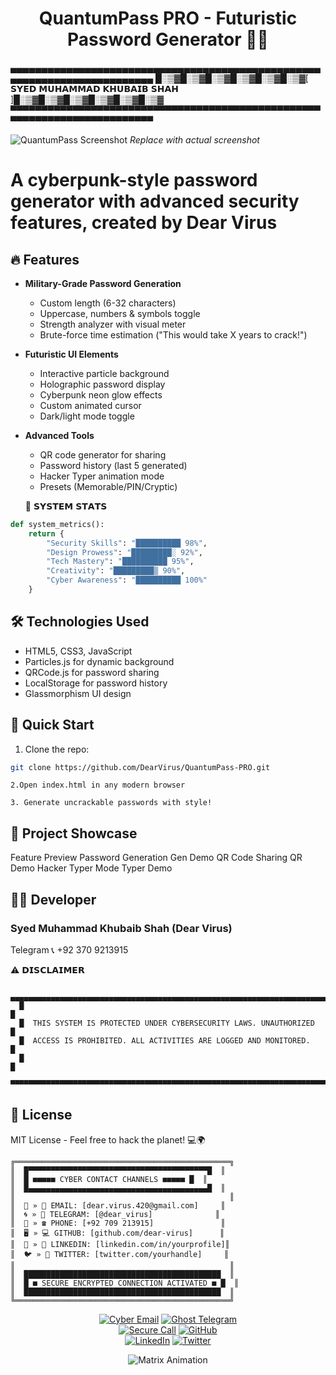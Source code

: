 
<h1><div align="center">QuantumPass PRO - Futuristic Password Generator 🚀🔮</div></h1>
▄▄▄▄▄▄▄▄▄▄▄▄▄▄▄▄▄▄▄▄▄▄▄▄▄▄▄▄▄▄▄▄▄▄▄▄▄▄▄▄▄▄▄▄▄▄▄▄▄▄▄▄▄▄▄▄▄▄▄▄▄▄▄▄▄▄▄▄▄▄▄▄▄
█░▒▓█░▒▓█░▒▓█░▒▓█░▒▓█░▒▓[ 𝗦𝗬𝗘𝗗 𝗠𝗨𝗛𝗔𝗠𝗠𝗔𝗗 𝗞𝗛𝗨𝗕𝗔𝗜𝗕 𝗦𝗛𝗔𝗛 ]█░▒▓█░▒▓█░▒▓█░▒▓█░▒▓█░▒▓
▀▀▀▀▀▀▀▀▀▀▀▀▀▀▀▀▀▀▀▀▀▀▀▀▀▀▀▀▀▀▀▀▀▀▀▀▀▀▀▀▀▀▀▀▀▀▀▀▀▀▀▀▀▀▀▀▀▀▀▀▀▀▀▀▀▀▀▀▀▀▀▀▀

![QuantumPass Screenshot](https://i.imgur.com/placeholder.png) *Replace with actual screenshot*

**<h1>A cyberpunk-style password generator with advanced security features, created by Dear Virus</h1>**

## 🔥 Features

- **Military-Grade Password Generation**
  - Custom length (6-32 characters)
  - Uppercase, numbers & symbols toggle
  - Strength analyzer with visual meter
  - Brute-force time estimation ("This would take X years to crack!")

- **Futuristic UI Elements**
  - Interactive particle background
  - Holographic password display
  - Cyberpunk neon glow effects
  - Custom animated cursor
  - Dark/light mode toggle

- **Advanced Tools**
  - QR code generator for sharing
  - Password history (last 5 generated)
  - Hacker Typer animation mode
  - Presets (Memorable/PIN/Cryptic)
 
  💾 𝗦𝗬𝗦𝗧𝗘𝗠 𝗦𝗧𝗔𝗧𝗦
```python
def system_metrics():
    return {
        "Security Skills": "██████████ 98%",
        "Design Prowess": "█████████░ 92%", 
        "Tech Mastery": "██████████ 95%",
        "Creativity": "█████████▒ 90%",
        "Cyber Awareness": "██████████ 100%"
    }
```

## 🛠️ Technologies Used

- HTML5, CSS3, JavaScript
- Particles.js for dynamic background
- QRCode.js for password sharing
- LocalStorage for password history
- Glassmorphism UI design

## 🚀 Quick Start

1. Clone the repo:
```bash
git clone https://github.com/DearVirus/QuantumPass-PRO.git
```
```
2.Open index.html in any modern browser
```
```
3. Generate uncrackable passwords with style!
```
<h2>🌌 Project Showcase</h2>
Feature	Preview
Password Generation	Gen Demo
QR Code Sharing	QR Demo
Hacker Typer Mode	Typer Demo

<h2>🧑‍💻 Developer</h2>
<h3>Syed Muhammad Khubaib Shah (Dear Virus)</h3>
Telegram
📞 +92 370 9213915

⚠️ 𝗗𝗜𝗦𝗖𝗟𝗔𝗜𝗠𝗘𝗥

```
   ▄▄▄▄▄▄▄▄▄▄▄▄▄▄▄▄▄▄▄▄▄▄▄▄▄▄▄▄▄▄▄▄▄▄▄▄▄▄▄▄▄▄▄▄▄▄▄▄▄▄▄▄▄▄▄▄▄▄▄▄▄▄▄▄▄▄▄▄▄▄▄▄▄
  █                                                                         █
  █  THIS SYSTEM IS PROTECTED UNDER CYBERSECURITY LAWS. UNAUTHORIZED        █
  █  ACCESS IS PROHIBITED. ALL ACTIVITIES ARE LOGGED AND MONITORED.         █
  █                                                                         █
  ▀▀▀▀▀▀▀▀▀▀▀▀▀▀▀▀▀▀▀▀▀▀▀▀▀▀▀▀▀▀▀▀▀▀▀▀▀▀▀▀▀▀▀▀▀▀▀▀▀▀▀▀▀▀▀▀▀▀▀▀▀▀▀▀▀▀▀▀▀▀▀▀▀
```
<h2>📜 License</h2>
MIT License - Feel free to hack the planet! 💻🌍

```
╔════════════════════════════════════════════════╗
║  █▀▀▀▀▀▀▀▀▀▀▀▀▀▀▀▀▀▀▀▀▀▀▀▀▀▀▀▀▀▀▀▀▀▀▀▀▀▀▀▀█  ║
║  █ ■■■■■ CYBER CONTACT CHANNELS ■■■■■ █  ║
║  █▄▄▄▄▄▄▄▄▄▄▄▄▄▄▄▄▄▄▄▄▄▄▄▄▄▄▄▄▄▄▄▄▄▄▄▄▄▄▄▄█  ║
║                                                ║
║  🔮 » 📧 EMAIL: [dear.virus.420@gmail.com]     ║
║  🌀 » 📱 TELEGRAM: [@dear_virus]              ║
║  💾 » ☎ PHONE: [+92 709 213915]               ║
║  🖥️ » 💻 GITHUB: [github.com/dear-virus]      ║
║  🔗 » 💼 LINKEDIN: [linkedin.com/in/yourprofile]║
║  🐦 » 🐤 TWITTER: [twitter.com/yourhandle]     ║
║                                                ║
║  ████████████████████████████████████████████  ║
║  █ ■ SECURE ENCRYPTED CONNECTION ACTIVATED ■ █  ║
║  ████████████████████████████████████████████  ║
╚════════════════════════════════════════════════╝
```
<div align="center">

[![Cyber Email](https://img.shields.io/badge/📧_CYBER_MAIL-dear.virus.420%40gmail.com-ff00ff?style=for-the-badge&logo=gmail&logoColor=white&labelColor=black)](mailto:dear.virus.420@gmail.com)
[![Ghost Telegram](https://img.shields.io/badge/📡_GHOST_PROTOCOL-%40dear__virus-00ffff?style=for-the-badge&logo=telegram&logoColor=white&labelColor=black)](https://t.me/dear_virus)  
[![Secure Call](https://img.shields.io/badge/📞_ENCRYPTED_CALL-%2B92%20709%20213915-00ff00?style=for-the-badge&logo=whatsapp&logoColor=black&labelColor=black)](tel:+92709213915)
[![GitHub](https://img.shields.io/badge/💾_SOURCE_CODE-000000?style=for-the-badge&logo=github&logoColor=white)](https://github.com/dear-virus)  
[![LinkedIn](https://img.shields.io/badge/🔗_NETWORK_PROFILE-0A66C2?style=for-the-badge&logo=linkedin&logoColor=white&labelColor=black)](https://linkedin.com/in/yourprofile)
[![Twitter](https://img.shields.io/badge/🌐_DATA_STREAM-1DA1F2?style=for-the-badge&logo=twitter&logoColor=white&labelColor=black)](https://twitter.com/yourhandle)

![Matrix Animation](https://media.giphy.com/media/12zV7u6Bh0vHpu/giphy.gif)

